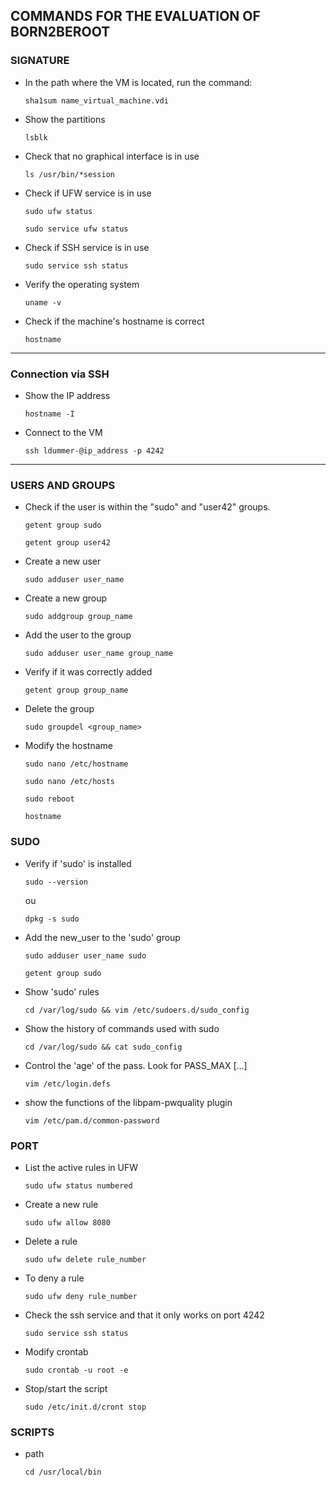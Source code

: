 ## COMMANDS FOR THE EVALUATION OF BORN2BEROOT
<!--------------------- SIGNATURE ----------->

### SIGNATURE

- In the path where the VM is located, run the command:
  ```
  sha1sum name_virtual_machine.vdi
  ```
  

<!--------------------- !end! SIGNATURE ----------->
<!--------------------- INTRODUCTION ----------->
- Show the partitions
  ```
  lsblk
  ```

- Check that no graphical interface is in use
  ```
  ls /usr/bin/*session
  ```

- Check if UFW service is in use
  ```
  sudo ufw status
  ```
  
  ```
  sudo service ufw status
  ```

- Check if SSH service is in use
  ```
  sudo service ssh status
  ```

- Verify the operating system
  ```
  uname -v
  ```

- Check if the machine's hostname is correct
  ```
  hostname
  ```

<!--------------------- !end! INTRODUCTION ----------->
<!--------------------- SSH, USER, GROUPS ----------->
___
### Connection via SSH

- Show the IP address
  ```
  hostname -I
  ```
- Connect to the VM
  ```
  ssh ldummer-@ip_address -p 4242
  ```
___

### USERS AND GROUPS

- Check if the user is within the "sudo" and "user42" groups.
  ```
  getent group sudo
  ```
  ```
  getent group user42
  ```

- Create a new user
  ```
  sudo adduser user_name
  ```

- Create a new group
  ```
  sudo addgroup group_name
  ```

- Add the user to the group
  ```
  sudo adduser user_name group_name
  ```

- Verify if it was correctly added
  ```
  getent group group_name
  ```
- Delete the group
  ```
  sudo groupdel <group_name>
  ```

- Modify the hostname
  ```
  sudo nano /etc/hostname
  ```

  ```
  sudo nano /etc/hosts
  ```

  ```
  sudo reboot
  ```

  ```
  hostname
  ```

<!--------------------- !end! SSH, USER, GROUPS ----------->
<!--------------------- SUDO ----------->
### SUDO

- Verify if 'sudo' is installed
  ```
  sudo --version
  ```
  ou
  ```
  dpkg -s sudo
  ```

- Add the new_user to the 'sudo' group
  ```
  sudo adduser user_name sudo
  ```

  ```
  getent group sudo
  ```

- Show 'sudo' rules
  ```
  cd /var/log/sudo && vim /etc/sudoers.d/sudo_config
  ```

- Show the history of commands used with sudo
  ```
  cd /var/log/sudo && cat sudo_config
  ```

- Control the 'age' of the pass. Look for PASS_MAX [...]
  ```
  vim /etc/login.defs
  ```
- show the functions of the libpam-pwquality plugin
  ```
  vim /etc/pam.d/common-password
  ```

<!--------------------- !end! SUDO ----------->
<!--------------------- PORT ----------->
### PORT

- List the active rules in UFW
  ```
  sudo ufw status numbered
  ```

- Create a new rule
  ```
  sudo ufw allow 8080
  ```

- Delete a rule
  ```
  sudo ufw delete rule_number
  ```
- To deny a rule
  ```
  sudo ufw deny rule_number
  ```

- Check the ssh service and that it only works on port 4242
  ```
  sudo service ssh status
  ```

- Modify crontab
  ```
  sudo crontab -u root -e
  ```

- Stop/start the script
  ```
  sudo /etc/init.d/cront stop
  ```
<!--------------------- !end! PORT ----------->
<!---------------------- SCRIPTS ------------->
### SCRIPTS

- path
  ```
  cd /usr/local/bin
  ```

<!---------------------- !end!SCRIPTS ------------->

  


